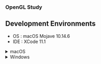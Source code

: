 ### OpenGL Study  

## Development Environments  
- OS : macOS Mojave 10.14.6     
- IDE : XCode 11.1  


<details>  
<summary> macOS </summary>
<div markdown="1"> 
  
## Setting  
### 0. Install Homebrew  
`$ /usr/bin/ruby -e "$(curl -fsSL https://raw.githubusercontent.com/Homebrew/install/master/install)"`

### 1. Install glfw, glew
`$ brew install glfw`    
`$ brew install glew`

### 2. XCode Project Setting
  - clone this repo, run XCode -> `File` -> `Open` -> Open `GL_Study.xcodeproj`  
  - Go `File` -> `Project Settings...` -> Build System : `Legacy Build System`  
  - `Signing & Capabilities` -> `Hardened Runtime`(if it exists) -> Click `x` icon
  - `General` -> `Frameworks and Libraries` -> Click `+`  
  - Search `OpenGL`, add `OpenGL.framework'  
  - Click `+` -> `Add Other..` -> `Add Files...` -> `Shift + Command + G` -> Go to the folder `/usr/local/Cellar/`  
  - `glew` -> `(Your Version, ex: 2.1.0_1)` -> `lib` -> `libGLEW.2.1.0.dylib` 
  - `glfw` -> `(Your Version, ex: 3.3.2)` -> `lib` -> `libglfw.3.3.dylib` 
  
  - Go `Build Settings`  
  - Search `Header Search Path`, add both   
  `/usr/local/Cellar/glfw/(Your ver)3.3.2/include/`  
  `/usr/local/Cellar/glew/(Your ver)2.1.0_1/include/`

### 3. locate shader source 
  - Products -> Right Click `GL_Study`(exec file) -> `Show in Finder`  
  - copy `shader.vert`, `shader.frag` to above exec directory  
  - Build & Run  
  
[**Reference**](https://blog.naver.com/ross1573/221460518505)  

</div>
</details>  


<details>  
<summary> Windows </summary>
<div markdown="1"> 

  - [OpenGL Setting for Windows](https://webnautes.tistory.com/1102)  
  
</div>
</details>  
